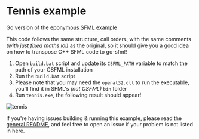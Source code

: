 # Tennis example

Go version of the [eponymous SFML example](https://github.com/SFML/SFML/tree/master/examples/tennis)

This code follows the same structure, call orders, with the same comments _(with just fixed maths lol)_ as the original, so it should give you a good idea on how to transpose C++ SFML code to go-sfml!

1. Open `build.bat` script and update its `CSFML_PATH` variable to match the path of your CSFML installation 
2. Run the `build.bat` script
3. Please note that you may need the `openal32.dll` to run the executable, you'll find it in SFML's _(not CSFML)_ `bin` folder
4. Run `tennis.exe`, the following result should appear!

![tennis](https://user-images.githubusercontent.com/19146183/182578103-eaef7229-0cc2-43a1-b184-9bf4950de8e7.gif)

If you're having issues building & running this example, please read the [general README](https://github.com/Telroshan/go-sfml#usage), and feel free to open an issue if your problem is not listed in here.